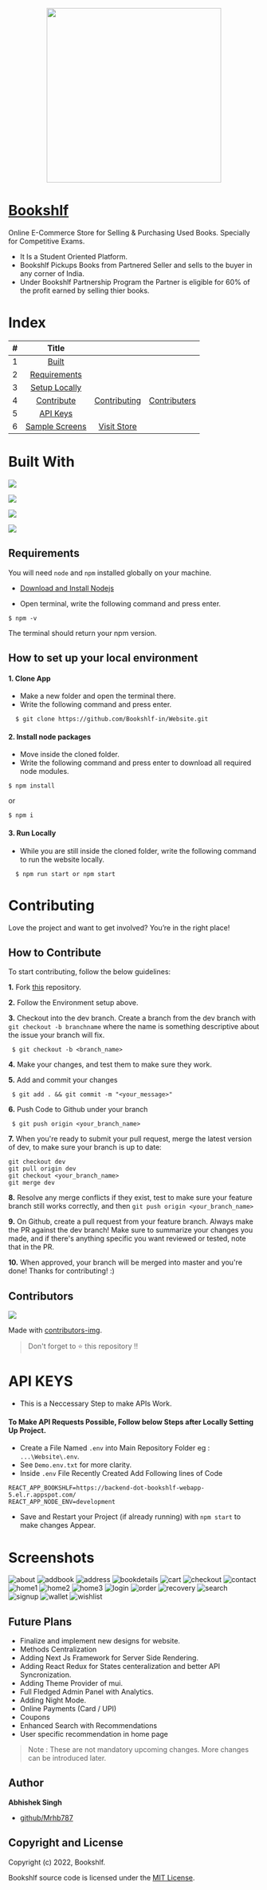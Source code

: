 <p align="center">
  <img src="https://raw.githubusercontent.com/Bookshlf-in/Website/main/public/images/logoView.png" width="350" />
</p>

# [Bookshlf](https://bookshlf.in)

Online E-Commerce Store for Selling & Purchasing Used Books. Specially for Competitive Exams.

- It Is a Student Oriented Platform.
- Bookshlf Pickups Books from Partnered Seller and sells to the buyer in any corner of India.
- Under Bookshlf Partnership Program the Partner is eligible for 60% of the profit earned by selling thier books.

# Index

|  #  |                         Title                          |                                    |                               |
| :-: | :----------------------------------------------------: | :--------------------------------: | :---------------------------: |
|  1  |                  [Built](#built-with)                  |
|  2  |             [Requirements](#requirements)              |
|  3  | [Setup Locally](#how-to-set-up-your-local-environment) |
|  4  |              [Contribute](#contributing)               |   [Contributing](#contributing)    | [Contributers](#contributors) |
|  5  |                 [API Keys](#api-keys)                  |
|  6  |             [Sample Screens](#screenshots)             | [Visit Store](https://bookshlf.in) |

# Built With

[ <img src="https://img.shields.io/badge/React-20232A?style=for-the-badge&logo=react&logoColor=61DAFB" />](https://reactjs.org)

[<img src="https://img.shields.io/badge/Material%20UI-007FFF?style=for-the-badge&logo=mui&logoColor=white" />](https://mui.com/)

[<img src="https://img.shields.io/badge/firebase-ffca28?style=for-the-badge&logo=firebase&logoColor=black" />](https://firebase.google.com/)

[<img src="https://img.shields.io/badge/AXIOS-109989?style=for-the-badge&logo=FASTAPI&logoColor=white" />](https://axios-http.com/)

## Requirements

You will need `node` and `npm` installed globally on your machine.

- [Download and Install Nodejs](https://nodejs.org/en/download/)

* Open terminal, write the following command and press enter.

```
$ npm -v
```

The terminal should return your npm version.

## How to set up your local environment

#### 1. Clone App

- Make a new folder and open the terminal there.
- Write the following command and press enter.

```
  $ git clone https://github.com/Bookshlf-in/Website.git
```

#### 2. Install node packages

- Move inside the cloned folder.
- Write the following command and press enter to download all required node modules.

```
$ npm install
```

or

```
$ npm i
```

#### 3. Run Locally

- While you are still inside the cloned folder, write the following command to run the website locally.

```
  $ npm run start or npm start
```

# Contributing

Love the project and want to get involved? You’re in the right place!

## How to Contribute

To start contributing, follow the below guidelines:

**1.** Fork [this](https://github.com/Bookshlf-in/Website.git) repository.

**2.** Follow the Environment setup above.

**3.** Checkout into the dev branch. Create a branch from the dev branch with `git checkout -b branchname` where the name is something descriptive about the issue your branch will fix.

     $ git checkout -b <branch_name>

**4.** Make your changes, and test them to make sure they work.

**5.** Add and commit your changes

     $ git add . && git commit -m "<your_message>"

**6.** Push Code to Github under your branch

     $ git push origin <your_branch_name>

**7.** When you're ready to submit your pull request, merge the latest version of dev, to make sure your branch is up to date:

```
git checkout dev
git pull origin dev
git checkout <your_branch_name>
git merge dev
```

**8.** Resolve any merge conflicts if they exist, test to make sure your feature branch still works correctly, and then `git push origin <your_branch_name>`

**9.** On Github, create a pull request from your feature branch. Always make the PR against the dev branch! Make sure to summarize your changes you made, and if there's anything specific you want reviewed or tested, note that in the PR.

**10.** When approved, your branch will be merged into master and you're done! Thanks for contributing! :)

## Contributors

<a href="https://github.com/Bookshlf-in/Website/graphs/contributors">
  <img src="https://contrib.rocks/image?repo=Bookshlf-in/Website" />
</a>

Made with [contributors-img](https://contrib.rocks).

> Don't forget to ⭐ this repository !!

# API KEYS

- This is a Neccessary Step to make APIs Work.

#### To Make API Requests Possible, Follow below Steps after Locally Setting Up Project.

- Create a File Named `.env` into Main Repository Folder eg : `...\Website\.env`.
- See `Demo.env.txt` for more clarity.
- Inside `.env` File Recently Created Add Following lines of Code

```
REACT_APP_BOOKSHLF=https://backend-dot-bookshlf-webapp-5.el.r.appspot.com/
REACT_APP_NODE_ENV=development
```

- Save and Restart your Project (if already running) with `npm start` to make changes Appear.

# Screenshots

![about](https://user-images.githubusercontent.com/56078689/150652118-c9a16ed7-9d64-468f-9301-ee2610458e91.png)
![addbook](https://user-images.githubusercontent.com/56078689/150652120-0ae6e910-5ad4-4d1d-9054-60b10470e66d.png)
![address](https://user-images.githubusercontent.com/56078689/150652126-dc0c5a0e-a8f9-4263-b3ab-a23d9d380e9e.png)
![bookdetails](https://user-images.githubusercontent.com/56078689/150652129-be5ba10c-36d0-44f9-9958-9228c470adb9.png)
![cart](https://user-images.githubusercontent.com/56078689/150652130-ac89daa6-ee38-4a41-beea-4651a1eee00c.png)
![checkout](https://user-images.githubusercontent.com/56078689/150652136-e6b37fb5-473f-4d74-86e0-0aee83bc62d7.png)
![contact](https://user-images.githubusercontent.com/55583961/198352629-ca8afcbc-ba3c-49e1-a294-21ddb42a8263.png)
![home1](https://user-images.githubusercontent.com/56078689/150652144-7a9bea54-2961-42c5-b9c6-826e8070d8ac.png)
![home2](https://user-images.githubusercontent.com/56078689/150652147-763f8fec-e894-4641-9e83-219fef8c4b17.png)
![home3](https://user-images.githubusercontent.com/56078689/150652153-2baced4f-b03c-4a87-a99e-e7d429a7ab72.png)
![login](https://user-images.githubusercontent.com/56078689/150652158-3e3ae064-ecf2-4381-bb13-8df6b0dc3a6c.png)
![order](https://user-images.githubusercontent.com/56078689/150652161-d409b76f-1eeb-40fd-9440-7e8d44659e1e.png)
![recovery](https://user-images.githubusercontent.com/56078689/150652163-df7f004c-9b5a-46ce-9a08-90f32b5e2d63.png)
![search](https://user-images.githubusercontent.com/56078689/150652167-6f32a830-24ce-457a-9954-320fc7f4ca22.png)
![signup](https://user-images.githubusercontent.com/56078689/150652170-8b496caa-7091-4da4-afec-12466f5eff66.png)
![wallet](https://user-images.githubusercontent.com/56078689/150652172-513d9463-a27d-4cbb-ba35-8216c7791140.png)
![wishlist](https://user-images.githubusercontent.com/56078689/150652173-88c351ed-76d0-4b31-8861-1a44fcab88e3.png)

## Future Plans

- Finalize and implement new designs for website.
- Methods Centralization
- Adding Next Js Framework for Server Side Rendering.
- Adding React Redux for States centeralization and better API Syncronization.
- Adding Theme Provider of mui.
- Full Fledged Admin Panel with Analytics.
- Adding Night Mode.
- Online Payments (Card / UPI)
- Coupons
- Enhanced Search with Recommendations
- User specific recommendation in home page

> Note : These are not mandatory upcoming changes. More changes can be introduced later.

## Author

**Abhishek Singh**

- [github/Mrhb787](https://github.com/Mrhb787)

## Copyright and License

Copyright (c) 2022, Bookshlf.

Bookshlf source code is licensed under the [MIT License](https://github.com/Bookshlf-in/Website/blob/main/LICENSE).
